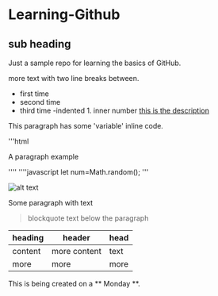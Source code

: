 # Learning-Github 
## sub heading
Just a sample repo for learning the basics of GitHub.

more text with two line breaks between.

- first time
- second time
- third time
    -indented
        1. inner number
[this is the description](http://www.github.com)  

This paragraph has some 'variable' inline code.

'''html
<p>A paragraph example</p>
''''
''''javascript
let  num=Math.random();
'''


![alt text](http://picsum.photos/200/200)

Some paragraph with text
>blockquote text below the paragraph

| heading | header | head |
| --- | --- | --- |
| content | more content | text |
| more | more | more |

This is being created on a ** Monday **.
